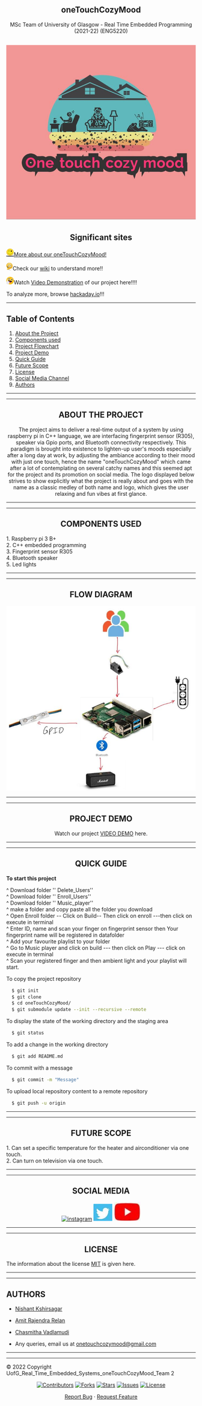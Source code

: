 <div align="center">
 
## oneTouchCozyMood

 <div align="center">
  
  MSc Team of University of Glasgow - Real Time Embedded Programming (2021-22) (ENG5220)
 
  
  
  
   
  
 ![](https://github.com/Nishant-web/oneTouchCozyMood/blob/main/Logos/IMG_0050.jpg)
 ----
  
  
  
## **Significant sites**
  
  
  <div align="left">
   
  
  
   ![](https://github.com/Nishant-web/oneTouchCozyMood/blob/main/Logos/kiss-face-emoji.jpg)[More about our oneTouchCozyMood!](https://github.com/Nishant-web/oneTouchCozyMood)
  
   ![](https://github.com/Nishant-web/oneTouchCozyMood/blob/main/Logos/emoticon.jpg)Check our [wiki](https://github.com/Nishant-web/oneTouchCozyMood/wiki) to understand more!!
  
   ![](https://github.com/Nishant-web/oneTouchCozyMood/blob/main/Logos/thumbup_good_emoticon-512.jpg)Watch [Video Demonstration](https://www.youtube.com/channel/UCGz5qoQ1cUQMT-c8PuJZ9TA) of our project here!!!!
  
   To analyze more, browse [hackaday.io](https://hackaday.io/project/184873-one-touch-cozy-mood)!!!
  
 -----
   
 <div align="left">
 
 ## **Table of Contents**
 
 <div align="left">
  
 1. [About the Project](#about-the-project) <br/>
 2. [Components used](#components-used) <br/>
 2. [Project Flowchart](#flow-diagram) <br/>
 3. [Project Demo](#project-demo) <br/>
 4. [Quick Guide](#quick-guide) <br/>
 5. [Future Scope](#future-scope) <br/>
 6. [License](#license) <br/>
 7. [Social Media Channel](#social-media) <br/>
 8. [Authors](#authors) <br/>
 
  
 
   -----
   -----
  
  <div align="center">
   
 ## **ABOUT THE PROJECT**
  
  The project aims to deliver a real-time output of a system by using raspberry pi in C++ language, we are interfacing fingerprint sensor (R305), speaker via Gpio ports, and Bluetooth connectivity respectively. This paradigm is brought into existence to lighten-up user's moods especially after a long day at work, by adjusting the ambiance according to their mood with just one touch, hence the name "oneTouchCozyMood" which came after a lot of contemplating on several catchy names and this seemed apt for the project and its promotion on social media. The logo displayed below strives to show explicitly what the project is really about and goes with the name as a classic medley of both name and logo, which gives the user relaxing and fun vibes at first glance.

 -----
 -----
   
  ## **COMPONENTS USED**
 
 <div align="left">
 1. Raspberry pi 3 B+ <br/>
 2. C++ embedded programming  <br/>
 3. Fingerprint sensor R305  <br/>
 4. Bluetooth speaker  <br/>
 5. Led lights <br/>
 
 
  
  -----
  -----
  
<div align="center">
 
## **FLOW DIAGRAM**
   
  ![](https://github.com/Nishant-web/oneTouchCozyMood/blob/main/Logos/df84aa7c-3fcc-4fed-8a76-738bd423b2a5.jpg)
  
 <div align="center"> 
  
  -----
  -----
  
 <div align="center">
 
## **PROJECT DEMO**  
  Watch our project [VIDEO DEMO](https://www.youtube.com/watch?v=O_imgMwheiM) here.

  
  -----
  -----
  
## **QUICK GUIDE** 
  <div align="left">
   
  
   **To start this project**
 
   ^ Download folder '' Delete_Users'' <br/>
   ^ Download folder '' Enroll_Users'' <br/>
   ^ Download folder '' Music_player'' <br/>
   ^ make a folder and copy paste all the folder you download <br/>
   ^ Open Enroll folder -- Click on Build-- Then click on enroll ---then click on execute in terminal <br/>
   ^ Enter ID, name and scan your finger on fingerprint sensor then Your fingerprint name will be registered in datafolder <br/>
   ^ Add your favourite playlist to your folder <br/>
   ^ Go to Music player and click on build --- then click on Play --- click on execute in terminal <br/>
   ^ Scan your registered finger and then ambient light and your playlist will start. <br/>
   

  To copy the project repository

```bash
  $ git init 
  $ git clone 
  $ cd oneTouchCozyMood/
  $ git submodule update --init --recursive --remote 
```
To display the state of the working directory and the staging area

```bash
  $ git status
```
To add a change in the working directory 

```bash
  $ git add README.md
```
To commit with a message

```bash
  $ git commit -m "Message"
```
To upload local repository content to a remote repository

```bash
  $ git push -u origin
```
  -----
  -----
 
<div align="center">
     
## **FUTURE SCOPE**
  
   <div align="left">
  1. Can set a specific temperature for the heater and airconditioner via one touch. <br/>
  2. Can turn on television via one touch.
  
  <div align="center">
  
   -----
   -----
   
## **SOCIAL MEDIA**
<div align="center">
 
 [![instagram](https://upload.wikimedia.org/wikipedia/commons/thumb/a/a5/Instagram_icon.png/50px-Instagram_icon.png)](https://www.instagram.com/one_touch_cozy_mood/)
 [![twitter](https://github.com/Nishant-web/oneTouchCozyMood/blob/main/Logos/Twitter.jpg)](https://twitter.com/touch_cozy_mood)
 [![youtube](https://github.com/Nishant-web/oneTouchCozyMood/blob/main/Logos/Youtube%20(2).jpg)](https://www.youtube.com/channel/UCGz5qoQ1cUQMT-c8PuJZ9TA)
 
   -----
   -----
 
## **LICENSE**
<div align="left">
 
 The information about the license [MIT](https://choosealicense.com/licenses/mit/) is given here.
 
   -----
   -----
 
 
   
 ## **AUTHORS**
  
 <div align="left">
  
   * [Nishant Kshirsagar](https://github.com/Nishant-web)   </br>
   * [Amit Rajendra Relan](https://github.com/amitrelan238) </br>
   * [Chasmitha Vadlamudi](https://github.com/Chasmithav)   </br>
   
   * Any queries, email us at [onetouchcozymood@gmail.com](https://outlook.office365.com/mail/deeplink/compose?mailtouri=mailto%3Aonetouchcozymood%40gmail.com)

  
  -----
  -----
   
  © 2022 Copyright UofG_Real_Time_Embedded_Systems_oneTouchCozyMood_Team 2
   
 <div align="center">
  
  [![Contributors](https://img.shields.io/github/contributors/andretsolkas/oneTouchCozyMood.svg?style=for-the-badge)](https://github.com/andretsolkas/oneTouchCozyMood/graphs/contributors)
  [![Forks](https://img.shields.io/github/forks/andretsolkas/oneTouchCozyMood.svg?style=for-the-badge)](https://github.com/andretsolkas/oneTouchCozyMood/network/members)
  [![Stars](https://img.shields.io/github/stars/andretsolkas/oneTouchCozyMood.svg?style=for-the-badge)](https://github.com/andretsolkas/oneTouchCozyMood/stargazers)
  [![Issues](https://img.shields.io/github/issues/andretsolkas/oneTouchCozyMood.svg?style=for-the-badge)](https://github.com/andretsolkas/oneTouchCozyMood/issues)
  [![License](https://img.shields.io/github/license/andretsolkas/oneTouchCozyMood.svg?style=for-the-badge)](https://github.com/andretsolkas/oneTouchCozyMood/blob/main/LICENSE)
  
</div>

<div align="center">
  
  <a href="https://github.com/andretsolkas/oneTouchCozyMood/issues">Report Bug</a>
  ·
  <a href="https://github.com/andretsolkas/oneTouchCozyMood/issues">Request Feature</a>
  
</div>
